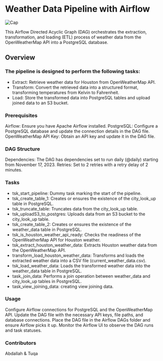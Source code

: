 # Weather Data Pipeline with Airflow
![Cap](https://github.com/AbdallahAmr3398/openweather_airflow_project/assets/141870604/d58dac9c-be4f-470d-8682-4579486f3a23)


This Airflow Directed Acyclic Graph (DAG) orchestrates the extraction, transformation, and loading (ETL) process of weather data from the OpenWeatherMap API into a PostgreSQL database.

## Overview
### The pipeline is designed to perform the following tasks:
- Extract: Retrieve weather data for Houston from OpenWeatherMap API.
- Transform: Convert the retrieved data into a structured format, transforming temperatures from Kelvin to Fahrenheit.
- Load: Store the transformed data into PostgreSQL tables and upload joined data to an S3 bucket.
### Prerequisites
 Airflow: Ensure you have Apache Airflow installed.
 PostgreSQL: Configure a PostgreSQL database and update the connection details in the DAG file.
 OpenWeatherMap API Key: Obtain an API key and update it in the DAG file.
### DAG Structure
 Dependencies: The DAG has dependencies set to run daily (@daily) starting from November 17, 2023.
 Retries: Set to 2 retries with a retry delay of 2 minutes.
### Tasks
 -  tsk_start_pipeline: Dummy task marking the start of the pipeline.
 -  tsk_create_table_1: Creates or ensures the existence of the city_look_up table in PostgreSQL.
 -  tsk_truncate_table: Truncates data from the city_look_up table.
 -  tsk_uploadS3_to_postgres: Uploads data from an S3 bucket to the city_look_up table.
 -  tsk_create_table_2: Creates or ensures the existence of the weather_data table in PostgreSQL.
 -  tsk_is_houston_weather_api_ready: Checks the readiness of the OpenWeatherMap API for Houston weather.
 -  tsk_extract_houston_weather_data: Extracts Houston weather data from the OpenWeatherMap API.
 -  transform_load_houston_weather_data: Transforms and loads the extracted weather data into a CSV file (current_weather_data.csv).
 -  tsk_load_weather_data: Loads the transformed weather data into the weather_data table in PostgreSQL.
 -  task_join_data: Performs a join operation between weather_data and city_look_up tables in PostgreSQL.
 -  task_view_joining_data: creating view joining data.
   
### Usage
Configure Airflow connections for PostgreSQL and the OpenWeatherMap API.
Update the DAG file with the necessary API keys, file paths, and database connections.
Place the DAG file in the Airflow DAGs folder and ensure Airflow picks it up.
Monitor the Airflow UI to observe the DAG runs and task statuses.
### Contributors
 Abdallah & Tuqa


